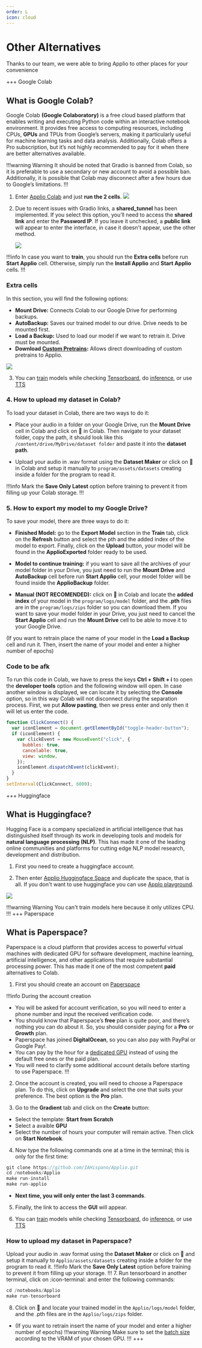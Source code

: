 ```yaml
---
order: L
icon: cloud
---
```


# Other Alternatives

Thanks to our team, we were able to bring Applio to other places for your convenience

+++ Google Colab

## What is Google Colab?

Google Colab **(Google Colaboratory)** is a free cloud based platform that enables writing and executing Python code within an interactive notebook environment. It provides free access to computing resources, including CPUs, **GPUs** and TPUs from Google’s servers, making it particularly useful for machine learning tasks and data analysis. Additionally, Colab offers a Pro subscription, but it’s not highly recommended to pay for it when there are better alternatives available.

!!!warning Warning
It should be noted that Gradio is banned from Colab, so it is preferable to use a secondary or new account to avoid a possible ban. Additionally, it is possible that Colab may disconnect after a few hours due to Google’s limitations.
!!!

1. Enter [Applio Colab](https://colab.research.google.com/github/iahispano/applio/blob/master/assets/Applio.ipynb) and just **run the 2 cells**.
    ![](../assets/Colab.png)

2. Due to recent issues with Gradio links, a **shared_tunnel** has been implemented. If you select this option, you’ll need to access the **shared link** and enter the **Password IP**. If you leave it unchecked, a **public link** will appear to enter the interface, in case it doesn't appear, use the other method.

    ![](../assets/tunel.png)

!!!info In case you want to **train**, you should run the **Extra cells** before run **Start Applio** cell. Otherwise, simply run the **Install Applio** and **Start Applio** cells.
!!!

### Extra cells

In this section, you will find the following options:

- **Mount Drive:** Connects Colab to our Google Drive for performing backups.
- **AutoBackup:** Saves our trained model to our drive. Drive needs to be mounted first.
- **Load a Backup:** Used to load our model if we want to retrain it. Drive must be mounted.
- **Download [Custom Pretrains](https://docs.applio.org/get-started/pretrained/):** Allows direct downloading of custom pretrains to Applio.

![](../assets/Extra-Colab.png)

3.  You can [train](../get-started/training.md/) models while checking [Tensorboard](../get-started/tensorboard.md), do [inference](../get-started/inferencing.md/), or use [TTS](../get-started/tts.md/)

### 4. How to upload my dataset in Colab?

To load your dataset in Colab, there are two ways to do it:

- Place your audio in a folder on your Google Drive, run the **Mount Drive** cell in Colab and click on :file_folder: in Colab. Then navigate to your dataset folder, copy the path, it should look like this `/content/drive/MyDrive/dataset folder` and paste it into the **dataset path**.

- Upload your audio in .wav format using the **Dataset Maker** or click on :file_folder: in Colab and setup it manually to `program/assets/datasets` creating inside a folder for the program to read it.

!!!info Mark the **Save Only Latest** option before training to prevent it from filling up your Colab storage.
!!!

### 5. How to export my model to my Google Drive?

To save your model, there are three ways to do it:

- **Finished Model:** go to the **Export Model** section in the **Train** tab, click on the **Refresh** button and select the pth and the added index of the model to export. Finally, click on the **Upload** button, your model will be found in the **ApplioExported** folder ready to be used.

- **Model to continue training:** if you want to save all the archives of your model folder in your Drive, you just need to run the **Mount Drive** and **AutoBackup** cell before run **Start Applio** cell, your model folder will be found inside the **ApplioBackup** folder.

- **Manual (NOT RECOMENDED):** click on :file_folder: in Colab and locate the **added index** of your model in the `program/logs/model` folder, and the **.pth** files are in the `program/logs/zips` folder so you can download them. If you want to save your model folder in your Drive, you just need to cancel the **Start Applio** cell and run the **Mount Drive** cell to be able to move it to your Google Drive.

(If you want to retrain place the name of your model in the **Load a Backup** cell and run it. Then, insert the name of your model and enter a higher number of epochs)

### Code to be afk

To run this code in Colab, we have to press the keys **Ctrl + Shift + i** to open the **developer tools** option and the following window will open. In case another window is displayed, we can locate it by selecting the **Console** option, so in this way Colab will not disconnect during the separation process. First, we put **Allow pasting**, then we press enter and only then it will let us enter the code.

```js
function ClickConnect() {
  var iconElement = document.getElementById("toggle-header-button");
  if (iconElement) {
    var clickEvent = new MouseEvent("click", {
      bubbles: true,
      cancelable: true,
      view: window,
    });
    iconElement.dispatchEvent(clickEvent);
  }
}
setInterval(ClickConnect, 6000);
```

+++ Huggingface

## What is Huggingface?

Hugging Face is a company specialized in artificial intelligence that has distinguished itself through its work in developing tools and models for **natural language processing (NLP)**. This has made it one of the leading online communities and platforms for cutting edge NLP model research, development and distribution.

1.  First you need to create a huggingface account.

2.  Then enter [Applio Huggingface Space](https://huggingface.co/spaces/IAHispano/Applio) and duplicate the space, that is all. If you don't want to use huggingface you can use [Applo playground](https://applio.org/playground).

![](../assets/Duplicate.png)

!!!warning Warning
You can't train models here because it only utilizes CPU.
!!!
+++ Paperspace

## What is Paperspace?

Paperspace is a cloud platform that provides access to powerful virtual machines with dedicated GPU for software development, machine learning, artificial intelligence, and other applications that require substantial processing power. This has made it one of the most competent **paid** alternatives to Colab.

1. First you should create an account on [Paperspace](https://console.paperspace.com/signup)

!!!info During the account creation

- You will be asked for account verification, so you will need to enter a phone number and input the received verification code.
- You should know that Paperspace’s **free** plan is quite poor, and there’s nothing you can do about it. So, you should consider paying for a **Pro** or **Growth** plan.
- Paperspace has joined **DigitalOcean**, so you can also pay with PayPal or Google Pay!.
- You can pay by the hour for a [dedicated GPU](https://www.paperspace.com/pricing) instead of using the default free ones or the paid plan.
- You will need to clarify some additional account details before starting to use Paperspace.
  !!!

2. Once the account is created, you will need to choose a Paperspace plan. To do this, click on **Upgrade** and select the one that suits your preference. The best option is the **Pro** plan.

3. Go to the **Gradient** tab and click on the **Create** button:

- Select the template: **Start from Scratch**
- Select a avaible **GPU**
- Select the number of hours your computer will remain active.
  Then click on **Start Notebook**.

4. Now type the following commands one at a time in the terminal; this is only for the first time:

```js
git clone https://github.com/IAHispano/Applio.git
cd /notebooks/Applio
make run-install
make run-applio
```

- **Next time, you will only enter the last 3 commands**.

5. Finally, the link to access the **GUI** will appear.

6. You can [train](/get-started/training.md/) models while checking [Tensorboard](/get-started/tensorboard.md), do [inference](/get-started/inferencing.md/), or use [TTS](/get-started/tts.md/)

### How to upload my dataset in Paperspace?

Upload your audio in .wav format using the **Dataset Maker** or click on :file_folder: and setup it manually to `Applio/assets/datasets` creating inside a folder for the program to read it.
!!!info Mark the **Save Only Latest** option before training to prevent it from filling up your storage.
!!! 
7. Run tensorboard in another terminal, click on :icon-terminal: and enter the following commands:

```js
cd /notebooks/Applio
make run-tensorboard
```

8. Click on :file_folder: and locate your trained model in the `Applio/logs/model` folder, and the .pth files are in the `Applio/logs/zips` folder.

- (If you want to retrain insert the name of your model and enter a higher number of epochs)
!!!warning Warning
Make sure to set the [batch size](https://docs.applio.org/faq/rvc/#batch-size) according to the VRAM of your chosen GPU.
!!!
+++

